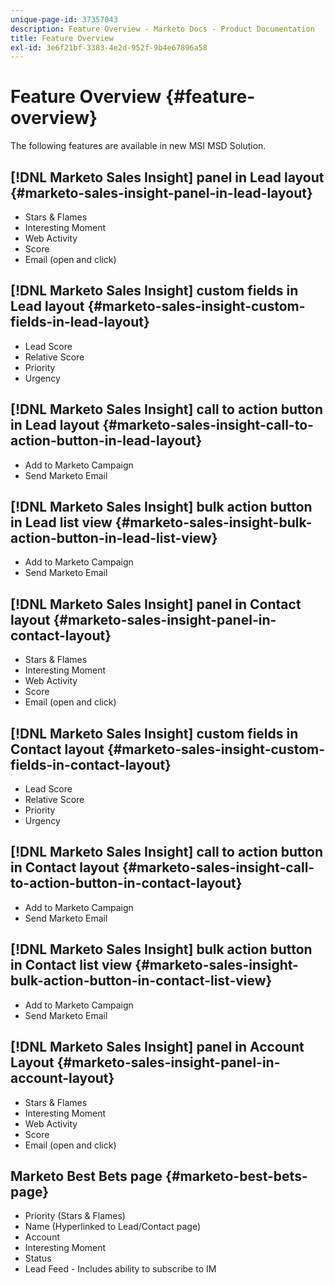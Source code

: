 ```yaml
---
unique-page-id: 37357043
description: Feature Overview - Marketo Docs - Product Documentation
title: Feature Overview
exl-id: 3e6f21bf-3383-4e2d-952f-9b4e67896a58
---
```

# Feature Overview {#feature-overview}

The following features are available in new MSI MSD Solution.

## [!DNL Marketo Sales Insight] panel in Lead layout  {#marketo-sales-insight-panel-in-lead-layout}

* Stars & Flames
* Interesting Moment
* Web Activity
* Score
* Email (open and click)

## [!DNL Marketo Sales Insight] custom fields in Lead layout  {#marketo-sales-insight-custom-fields-in-lead-layout}

* Lead Score
* Relative Score
* Priority
* Urgency

## [!DNL Marketo Sales Insight] call to action button in Lead layout  {#marketo-sales-insight-call-to-action-button-in-lead-layout}

* Add to Marketo Campaign
* Send Marketo Email

## [!DNL Marketo Sales Insight] bulk action button in Lead list view  {#marketo-sales-insight-bulk-action-button-in-lead-list-view}

* Add to Marketo Campaign
* Send Marketo Email

## [!DNL Marketo Sales Insight] panel in Contact layout  {#marketo-sales-insight-panel-in-contact-layout}

* Stars & Flames
* Interesting Moment
* Web Activity
* Score
* Email (open and click)

## [!DNL Marketo Sales Insight] custom fields in Contact layout  {#marketo-sales-insight-custom-fields-in-contact-layout}

* Lead Score
* Relative Score
* Priority
* Urgency

## [!DNL Marketo Sales Insight] call to action button in Contact layout  {#marketo-sales-insight-call-to-action-button-in-contact-layout}

* Add to Marketo Campaign
* Send Marketo Email

## [!DNL Marketo Sales Insight] bulk action button in Contact list view  {#marketo-sales-insight-bulk-action-button-in-contact-list-view}

* Add to Marketo Campaign
* Send Marketo Email

## [!DNL Marketo Sales Insight] panel in Account Layout {#marketo-sales-insight-panel-in-account-layout}

* Stars & Flames
* Interesting Moment
* Web Activity
* Score
* Email (open and click)

## Marketo Best Bets page {#marketo-best-bets-page}

* Priority (Stars & Flames)
* Name (Hyperlinked to Lead/Contact page)
* Account
* Interesting Moment
* Status
* Lead Feed - Includes ability to subscribe to IM
